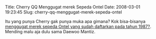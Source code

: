 Title: Cherry QQ Menggugat merek Sepeda Ontel
Date: 2008-03-01 19:23:45
Slug: cherry-qq-menggugat-merek-sepeda-ontel

Itu yang punya Cherry gak punya muka apa gimana? Kok bisa-bisanya [menggugat merek sepeda Ontel yang sudah daftarkan pada tahun 1987?](http://autos.okezone.com/index.php/ReadStory/2008/03/01/52/88146/chery-qq-bersengketa-dengan-sepeda-ontel). Mending malu aja dulu sama Daewoo Mantiz.